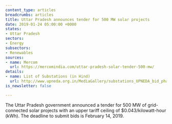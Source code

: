 ```yaml
---
content_type: articles
breadcrumbs: articles
title: Uttar Pradesh announces tender for 500 MW solar projects
date: 2019-01-24 05:00:00 +0000
states:
- Uttar Pradesh
sectors:
- Energy
subsectors:
- Renewables
sources:
- name: Mercom
  url: https://mercomindia.com/uttar-pradesh-solar-tender-500-mw/
details:
- name: List of Substations (in Hind)
  url: http://www.upneda.org.in/MediaGallery/substations_UPNEDA_bid_phase_III.pdf
is_newsletter: false

---
```

The Uttar Pradesh government announced a tender for 500 MW of grid-connected solar projects with an upper tariff ceiling of $0.043/kilowatt-hour (kWh). The deadline to submit bids is February 14, 2019.
